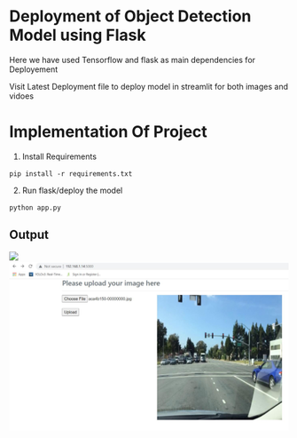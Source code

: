 
# Deployment of Object Detection Model using Flask

Here we have used Tensorflow and flask as main dependencies for Deployement

Visit Latest Deployment file to deploy model in streamlit for both images and vidoes

# Implementation Of Project

1. Install Requirements
```
pip install -r requirements.txt
```
2. Run flask/deploy the model
```
python app.py
```
## Output

<tr align="center">
		<td><img src="https://github.com/ayerramsetti/Real-Time-Object-Detection-using-YOLO-V3/blob/main/Deployment/Uploads/VID-20220201-WA0021.gif"></td>		
</tr>

<tr align="center">
		<td><img src="https://github.com/ayerramsetti/Real-Time-Object-Detection-using-YOLO-V3/blob/main/Deployment/Uploads/Upload%20Input%20Image.JPG"></td>		
</tr>

